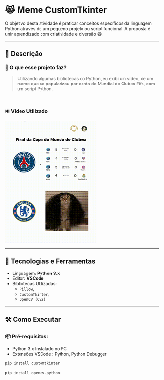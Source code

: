 # 😹 Meme CustomTkinter

O objetivo desta atividade é praticar conceitos específicos da linguagem Python através de um pequeno projeto ou script funcional. A proposta é unir aprendizado com criatividade e diversão 😄.

---

## 🚀 Descrição

### 📌 O que esse projeto faz?

> Utilizando algumas bibliotecas do Python, eu exibi um vídeo, de um meme que se popularizou por conta do Mundial de Clubes Fifa, com um script Python.

<br>

### ⏯️ Vídeo Utilizado

<img src = "https://github.com/RgoSL/PythonAtivs/blob/MP4CustomTk/Gatinho-Cucurela-Meme.gif" height = 400px width = 300px />

<br>

---

## 🧰 Tecnologias e Ferramentas

- Linguagem: **Python 3.x**
- Editor: **VSCode**
- Bibliotecas Utilizadas: 
  - `Pillow`,
  - `CustomTkinter`,
  - `OpenCV (CV2)`

---

## 🛠️ Como Executar

### 📦 Pré-requisitos:
  
- Python 3.x Instalado no PC
- Extensões VSCode : Python, Python Debugger
  
````bash
pip install customtkinter

````

```bash
pip install opencv-python
